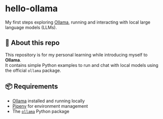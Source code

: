# hello-ollama

My first steps exploring [Ollama](https://ollama.ai), running and interacting with local large language models (LLMs).

## 🚀 About this repo

This repository is for my personal learning while introducing myself to **Ollama**.  
It contains simple Python examples to run and chat with local models using the official `ollama` package.

## 📦 Requirements

- [Ollama](https://ollama.ai/download) installed and running locally
- [Pipenv](https://pipenv.pypa.io/en/latest/) for environment management
- The [`ollama`](https://pypi.org/project/ollama/) Python package
